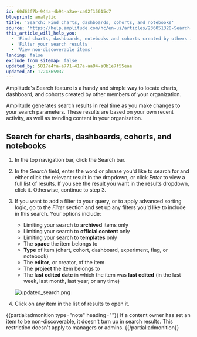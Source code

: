 ```yaml
---
id: 60d62f7b-944a-4b94-a2ae-ca02f15615c7
blueprint: analytic
title: 'Search: Find charts, dashboards, cohorts, and notebooks'
source: 'https://help.amplitude.com/hc/en-us/articles/236051328-Search-Find-charts-dashboards-cohorts-and-notebooks'
this_article_will_help_you:
  - 'Find charts, dashboards, notebooks and cohorts created by others in your organization'
  - 'Filter your search results'
  - 'View non-discoverable items'
landing: false
exclude_from_sitemap: false
updated_by: 5817a4fa-a771-417a-aa94-a0b1e7f55eae
updated_at: 1724365937
---
```

Amplitude's Search feature is a handy and simple way to locate charts, dashboard, and cohorts created by other members of your organization.

Amplitude generates search results in real time as you make changes to your search parameters. These results are based on your own recent activity, as well as trending content in your organization.
## Search for charts, dashboards, cohorts, and notebooks

1. In the top navigation bar, click the Search bar.
2. In the *Search* field, enter the word or phrase you'd like to search for and either click the relevant result in the dropdown, or click *Enter* to view a full list of results. If you see the result you want in the results dropdown, click it. Otherwise, continue to step 3.
3. If you want to add a filter to your query, or to apply advanced sorting logic, go to the *Filter* section and set up any filters you'd like to include in this search. Your options include:

      * Limiting your search to **archived** items only
      * Limiting your search to **official content** only
      * Limiting your search to **templates** only
      * The **space** the item belongs to
      * **Type** of item (chart, cohort, dashboard, experiment, flag, or notebook)
      * The **editor**, or creator, of the item
      * The **project** the item belongs to
      * The **last edited date** in which the item was **last edited** (in the last week, last month, last year, or any time)

      ![updated_search.png](/docs/output/img/analytics/updated_search.png)

4. Click on any item in the list of results to open it.

{{partial:admonition type="note" heading=""}}
If a content owner has set an item to be non-discoverable, it doesn't turn up in search results. This restriction doesn't apply to managers or admins.
{{/partial:admonition}}